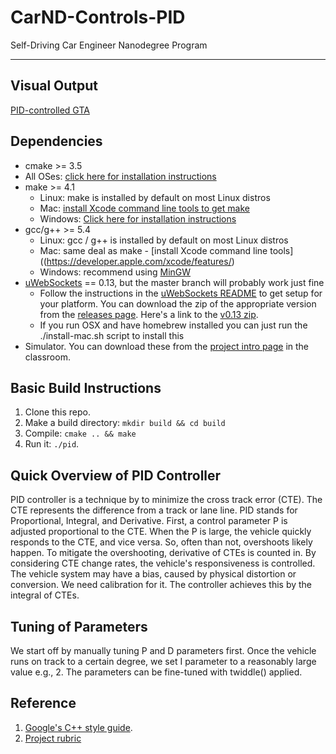 # CarND-Controls-PID
Self-Driving Car Engineer Nanodegree Program

---

## Visual Output
[PID-controlled GTA](https://youtu.be/94UMQNydGXg)

## Dependencies

* cmake >= 3.5
 * All OSes: [click here for installation instructions](https://cmake.org/install/)
* make >= 4.1
  * Linux: make is installed by default on most Linux distros
  * Mac: [install Xcode command line tools to get make](https://developer.apple.com/xcode/features/)
  * Windows: [Click here for installation instructions](http://gnuwin32.sourceforge.net/packages/make.htm)
* gcc/g++ >= 5.4
  * Linux: gcc / g++ is installed by default on most Linux distros
  * Mac: same deal as make - [install Xcode command line tools]((https://developer.apple.com/xcode/features/)
  * Windows: recommend using [MinGW](http://www.mingw.org/)
* [uWebSockets](https://github.com/uWebSockets/uWebSockets) == 0.13, but the master branch will probably work just fine
  * Follow the instructions in the [uWebSockets README](https://github.com/uWebSockets/uWebSockets/blob/master/README.md) to get setup for your platform. You can download the zip of the appropriate version from the [releases page](https://github.com/uWebSockets/uWebSockets/releases). Here's a link to the [v0.13 zip](https://github.com/uWebSockets/uWebSockets/archive/v0.13.0.zip).
  * If you run OSX and have homebrew installed you can just run the ./install-mac.sh script to install this
* Simulator. You can download these from the [project intro page](https://github.com/udacity/CarND-PID-Control-Project/releases) in the classroom.

## Basic Build Instructions

1. Clone this repo.
2. Make a build directory: `mkdir build && cd build`
3. Compile: `cmake .. && make`
4. Run it: `./pid`. 

## Quick Overview of PID Controller

PID controller is a technique by to minimize the cross track error (CTE). The CTE represents the difference from a track or lane line. PID stands for Proportional, Integral, and Derivative. First, a control parameter P is adjusted proportional to the CTE. When the P is large, the vehicle quickly responds to the CTE, and vice versa. So, often than not, overshoots likely happen. To mitigate the overshooting, derivative of CTEs is counted in. By considering CTE change rates, the vehicle's responsiveness is controlled. The vehicle system may have a bias, caused by physical distortion or conversion. We need calibration for it. The controller achieves this by the integral of CTEs. 

## Tuning of Parameters

We start off by manually tuning P and D parameters first. Once the vehicle runs on track to a certain degree, we set I parameter to a reasonably large value e.g., 2. The parameters can be fine-tuned with twiddle() applied.

## Reference

1. [Google's C++ style guide](https://google.github.io/styleguide/cppguide.html).
2. [Project rubric](https://classroom.udacity.com/nanodegrees/nd013/parts/40f38239-66b6-46ec-ae68-03afd8a601c8/modules/f1820894-8322-4bb3-81aa-b26b3c6dcbaf/lessons/e8235395-22dd-4b87-88e0-d108c5e5bbf4/concepts/6a4d8d42-6a04-4aa6-b284-1697c0fd6562)
